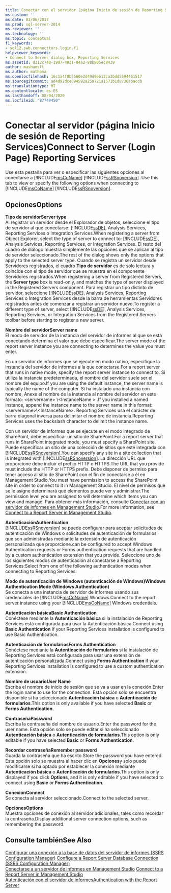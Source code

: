 ```yaml
---
title: Conectar con el servidor (página Inicio de sesión de Reporting Services) | Microsoft Docs
ms.custom: ''
ms.date: 03/06/2017
ms.prod: sql-server-2014
ms.reviewer: ''
ms.technology: ''
ms.topic: conceptual
f1_keywords:
- sql12.swb.connecttors.login.f1
helpviewer_keywords:
- Connect to Server dialog box, Reporting Services
ms.assetid: d312c740-19d7-4931-84a2-88b805ec8439
author: mashamsft
ms.author: mathoma
ms.openlocfilehash: 16c1a4f8b5560e2d49d9eb13ca3bdd5594461517
ms.sourcegitcommit: ad4d92dce894592a259721a1571b1d8736abacdb
ms.translationtype: MT
ms.contentlocale: es-ES
ms.lasthandoff: 08/04/2020
ms.locfileid: "87749450"
---
```

# <a name="connect-to-server-login-page-reporting-services"></a><span data-ttu-id="144a6-102">Conectar al servidor (página Inicio de sesión de Reporting Services)</span><span class="sxs-lookup"><span data-stu-id="144a6-102">Connect to Server (Login Page) Reporting Services</span></span>
  <span data-ttu-id="144a6-103">Use esta pestaña para ver o especificar las siguientes opciones al conectarse a [!INCLUDE[msCoName](../includes/msconame-md.md)] [!INCLUDE[ssRSnoversion](../includes/ssrsnoversion-md.md)] .</span><span class="sxs-lookup"><span data-stu-id="144a6-103">Use this tab to view or specify the following options when connecting to [!INCLUDE[msCoName](../includes/msconame-md.md)] [!INCLUDE[ssRSnoversion](../includes/ssrsnoversion-md.md)].</span></span>  
  
## <a name="options"></a><span data-ttu-id="144a6-104">Opciones</span><span class="sxs-lookup"><span data-stu-id="144a6-104">Options</span></span>  
 <span data-ttu-id="144a6-105">**Tipo de servidor**</span><span class="sxs-lookup"><span data-stu-id="144a6-105">**Server type**</span></span>  
 <span data-ttu-id="144a6-106">Al registrar un servidor desde el Explorador de objetos, seleccione el tipo de servidor al que conectarse: [!INCLUDE[ssDE](../includes/ssde-md.md)], Analysis Services, Reporting Services o Integration Services.</span><span class="sxs-lookup"><span data-stu-id="144a6-106">When registering a server from Object Explorer, select the type of server to connect to: [!INCLUDE[ssDE](../includes/ssde-md.md)], Analysis Services, Reporting Services, or Integration Services.</span></span> <span data-ttu-id="144a6-107">El resto del cuadro de diálogo muestra simplemente las opciones que se aplican al tipo de servidor seleccionado.</span><span class="sxs-lookup"><span data-stu-id="144a6-107">The rest of the dialog shows only the options that apply to the selected server type.</span></span> <span data-ttu-id="144a6-108">Cuando se registra un servidor desde Servidores registrados, el cuadro **Tipo de servidor** es de solo lectura y coincide con el tipo de servidor que se muestra en el componente Servidores registrados.</span><span class="sxs-lookup"><span data-stu-id="144a6-108">When registering a server from Registered Servers, the **Server type** box is read-only, and matches the type of server displayed in the Registered Servers component.</span></span> <span data-ttu-id="144a6-109">Para registrar un tipo distinto de servidor, seleccione [!INCLUDE[ssDE](../includes/ssde-md.md)], Analysis Services, Reporting Services o Integration Services desde la barra de herramientas Servidores registrados antes de comenzar a registrar un servidor nuevo.</span><span class="sxs-lookup"><span data-stu-id="144a6-109">To register a different type of server, select [!INCLUDE[ssDE](../includes/ssde-md.md)], Analysis Services, Reporting Services, or Integration Services from the Registered Servers toolbar before starting to register a new server.</span></span>  
  
 <span data-ttu-id="144a6-110">**Nombre del servidor**</span><span class="sxs-lookup"><span data-stu-id="144a6-110">**Server name**</span></span>  
 <span data-ttu-id="144a6-111">El modo de servidor de la instancia del servidor de informes al que se está conectando determina el valor que debe especificar.</span><span class="sxs-lookup"><span data-stu-id="144a6-111">The server mode of the report server instance you are connecting to determines the value you must enter.</span></span>  
  
 <span data-ttu-id="144a6-112">En un servidor de informes que se ejecute en modo nativo, especifique la instancia del servidor de informes a la que conectarse.</span><span class="sxs-lookup"><span data-stu-id="144a6-112">For a report server that runs in native mode, specify the report server instance to connect to.</span></span> <span data-ttu-id="144a6-113">Si utiliza la instancia predeterminada, el nombre del servidor suele ser el nombre del equipo.</span><span class="sxs-lookup"><span data-stu-id="144a6-113">If you are using the default instance, the server name is typically the name of the computer.</span></span> <span data-ttu-id="144a6-114">Si ha instalado una instancia con nombre, Anexe el nombre de la instancia al nombre del servidor en este formato: \<servername> \\<InstanceName \> .</span><span class="sxs-lookup"><span data-stu-id="144a6-114">If you installed a named instance, append the instance name to the server name in this format: \<servername>\\<InstanceName\>.</span></span> <span data-ttu-id="144a6-115">Reporting Services usa el carácter de barra diagonal inversa para delimitar el nombre de instancia.</span><span class="sxs-lookup"><span data-stu-id="144a6-115">Reporting Services uses the backslash character to delimit the instance name.</span></span>  
  
 <span data-ttu-id="144a6-116">Con un servidor de informes que se ejecute en el modo integrado de SharePoint, debe especificar un sitio de SharePoint.</span><span class="sxs-lookup"><span data-stu-id="144a6-116">For a report server that runs in SharePoint integrated mode, you must specify a SharePoint site.</span></span> <span data-ttu-id="144a6-117">Puede especificar un sitio de una colección de sitios que esté integrada con [!INCLUDE[ssRSnoversion](../includes/ssrsnoversion-md.md)].</span><span class="sxs-lookup"><span data-stu-id="144a6-117">You can specify any site in a site collection that is integrated with [!INCLUDE[ssRSnoversion](../includes/ssrsnoversion-md.md)].</span></span> <span data-ttu-id="144a6-118">La dirección URL que proporcione debe incluir el prefijo HTTP o HTTPS.</span><span class="sxs-lookup"><span data-stu-id="144a6-118">The URL that you provide must include the HTTP or HTTPS prefix.</span></span> <span data-ttu-id="144a6-119">Debe disponer de permiso para tener acceso al sitio de SharePoint con el fin de conectarse a él en Management Studio.</span><span class="sxs-lookup"><span data-stu-id="144a6-119">You must have permission to access the SharePoint site in order to connect to it in Management Studio.</span></span> <span data-ttu-id="144a6-120">El nivel de permisos que se le asigne determinará qué elementos puede ver y administrar.</span><span class="sxs-lookup"><span data-stu-id="144a6-120">The permission level you are assigned to will determine which items you can view and manage.</span></span> <span data-ttu-id="144a6-121">Para obtener más información, consulte [Conectar con un servidor de informes en Management Studio](../reporting-services/tools/connect-to-a-report-server-in-management-studio.md).</span><span class="sxs-lookup"><span data-stu-id="144a6-121">For more information, see [Connect to a Report Server in Management Studio](../reporting-services/tools/connect-to-a-report-server-in-management-studio.md).</span></span>  
  
 <span data-ttu-id="144a6-122">**Autenticación**</span><span class="sxs-lookup"><span data-stu-id="144a6-122">**Authentication**</span></span>  
 [!INCLUDE[ssRSnoversion](../includes/ssrsnoversion-md.md)] <span data-ttu-id="144a6-123">se puede configurar para aceptar solicitudes de autenticación de Windows o solicitudes de autenticación de formularios que son administradas mediante la extensión de autenticación personalizada que proporcione.</span><span class="sxs-lookup"><span data-stu-id="144a6-123">can be configured to accept Windows Authentication requests or Forms authentication requests that are handled by a custom authentication extension that you provide.</span></span> <span data-ttu-id="144a6-124">Seleccione uno de los siguientes modos de autenticación al conectarse a Reporting Services:</span><span class="sxs-lookup"><span data-stu-id="144a6-124">Select from one of the following authentication modes when connecting to Reporting Services:</span></span>  
  
 <span data-ttu-id="144a6-125">**Modo de autenticación de Windows (autenticación de Windows)**</span><span class="sxs-lookup"><span data-stu-id="144a6-125">**Windows Authentication Mode (Windows Authentication)**</span></span>  
 <span data-ttu-id="144a6-126">Se conecta a una instancia de servidor de informes usando sus credenciales de [!INCLUDE[msCoName](../includes/msconame-md.md)] Windows.</span><span class="sxs-lookup"><span data-stu-id="144a6-126">Connect to the report server instance using your [!INCLUDE[msCoName](../includes/msconame-md.md)] Windows credentials.</span></span>  
  
 <span data-ttu-id="144a6-127">**Autenticación básica**</span><span class="sxs-lookup"><span data-stu-id="144a6-127">**Basic Authentication**</span></span>  
 <span data-ttu-id="144a6-128">Conéctese mediante la **Autenticación básica** si la instalación de Reporting Services está configurada para usar la Autenticación básica.</span><span class="sxs-lookup"><span data-stu-id="144a6-128">Connect using **Basic Authentication** if your Reporting Services installation is configured to use Basic Authentication.</span></span>  
  
 <span data-ttu-id="144a6-129">**Autenticación de formularios**</span><span class="sxs-lookup"><span data-stu-id="144a6-129">**Forms Authentication**</span></span>  
 <span data-ttu-id="144a6-130">Conéctese mediante la **Autenticación de formularios** si la instalación de Reporting Services está configurada para usar una extensión de autenticación personalizada.</span><span class="sxs-lookup"><span data-stu-id="144a6-130">Connect using **Forms Authentication** if your Reporting Services installation is configured to use a custom authentication extension.</span></span>  
  
 <span data-ttu-id="144a6-131">**Nombre de usuario**</span><span class="sxs-lookup"><span data-stu-id="144a6-131">**User Name**</span></span>  
 <span data-ttu-id="144a6-132">Escriba el nombre de inicio de sesión que se va a usar en la conexión.</span><span class="sxs-lookup"><span data-stu-id="144a6-132">Enter the login name to use for the connection.</span></span> <span data-ttu-id="144a6-133">Esta opción solo se encuentra disponible si ha seleccionado **Autenticación básica** o **Autenticación de formularios**.</span><span class="sxs-lookup"><span data-stu-id="144a6-133">This option is only available if you have selected **Basic** or **Forms Authentication**.</span></span>  
  
 <span data-ttu-id="144a6-134">**Contraseña**</span><span class="sxs-lookup"><span data-stu-id="144a6-134">**Password**</span></span>  
 <span data-ttu-id="144a6-135">Escriba la contraseña del nombre de usuario.</span><span class="sxs-lookup"><span data-stu-id="144a6-135">Enter the password for the user name.</span></span> <span data-ttu-id="144a6-136">Esta opción solo se puede editar si ha seleccionado **Autenticación básica** o **Autenticación de formularios**.</span><span class="sxs-lookup"><span data-stu-id="144a6-136">This option is only editable if you have selected **Basic** or **Forms Authentication**.</span></span>  
  
 <span data-ttu-id="144a6-137">**Recordar contraseña**</span><span class="sxs-lookup"><span data-stu-id="144a6-137">**Remember password**</span></span>  
 <span data-ttu-id="144a6-138">Guarda la contraseña que ha escrito.</span><span class="sxs-lookup"><span data-stu-id="144a6-138">Store the password you have entered.</span></span> <span data-ttu-id="144a6-139">Esta opción solo se muestra al hacer clic en **Opciones**y solo puede modificarse si ha optado por establecer la conexión mediante **Autenticación básica** o **Autenticación de formularios**.</span><span class="sxs-lookup"><span data-stu-id="144a6-139">This option is only displayed if you click **Options**, and it is only editable if you have selected to connect using **Basic** or **Forms Authentication**.</span></span>  
  
 <span data-ttu-id="144a6-140">**Conexión**</span><span class="sxs-lookup"><span data-stu-id="144a6-140">**Connect**</span></span>  
 <span data-ttu-id="144a6-141">Se conecta al servidor seleccionado.</span><span class="sxs-lookup"><span data-stu-id="144a6-141">Connect to the selected server.</span></span>  
  
 <span data-ttu-id="144a6-142">**Opciones**</span><span class="sxs-lookup"><span data-stu-id="144a6-142">**Options**</span></span>  
 <span data-ttu-id="144a6-143">Muestra opciones de conexión al servidor adicionales, tales como recordar la contraseña.</span><span class="sxs-lookup"><span data-stu-id="144a6-143">Display additional server connection options, such as remembering the password.</span></span>  
  
## <a name="see-also"></a><span data-ttu-id="144a6-144">Consulte también</span><span class="sxs-lookup"><span data-stu-id="144a6-144">See Also</span></span>  
 <span data-ttu-id="144a6-145">[Configurar una conexión a la base de datos del servidor de informes &#40;SSRS Configuration Manager&#41;](../../2014/sql-server/install/configure-a-report-server-database-connection-ssrs-configuration-manager.md) </span><span class="sxs-lookup"><span data-stu-id="144a6-145">[Configure a Report Server Database Connection  &#40;SSRS Configuration Manager&#41;](../../2014/sql-server/install/configure-a-report-server-database-connection-ssrs-configuration-manager.md) </span></span>  
 <span data-ttu-id="144a6-146">[Conectarse a un servidor de informes en Management Studio](../reporting-services/tools/connect-to-a-report-server-in-management-studio.md) </span><span class="sxs-lookup"><span data-stu-id="144a6-146">[Connect to a Report Server in Management Studio](../reporting-services/tools/connect-to-a-report-server-in-management-studio.md) </span></span>  
 [<span data-ttu-id="144a6-147">Autenticación con el servidor de informes</span><span class="sxs-lookup"><span data-stu-id="144a6-147">Authentication with the Report Server</span></span>](../reporting-services/security/authentication-with-the-report-server.md)  
  
  

